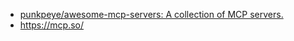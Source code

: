 - [punkpeye/awesome-mcp-servers: A collection of MCP servers.](https://github.com/punkpeye/awesome-mcp-servers)
-  https://mcp.so/
